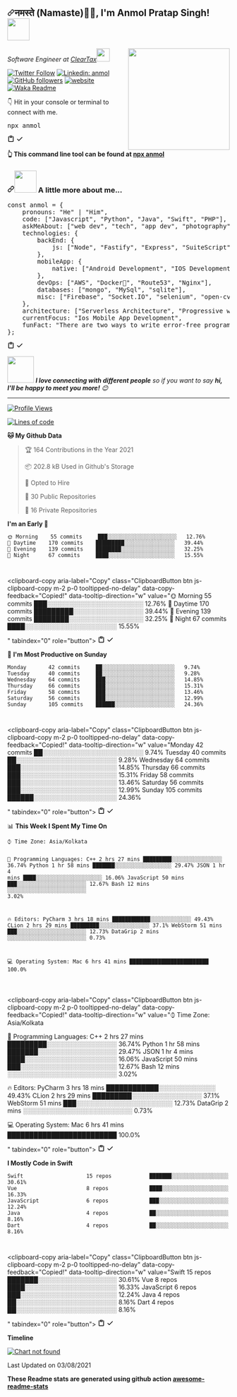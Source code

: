 <article class="markdown-body entry-content container-lg" itemprop="text"><h2><a id="user-content-नमस्ते-namaste-im-anmol-pratap-singh-" class="anchor" aria-hidden="true" href="#नमस्ते-namaste-im-anmol-pratap-singh-"><svg class="octicon octicon-link" viewBox="0 0 16 16" version="1.1" width="16" height="16" aria-hidden="true"><path fill-rule="evenodd" d="M7.775 3.275a.75.75 0 001.06 1.06l1.25-1.25a2 2 0 112.83 2.83l-2.5 2.5a2 2 0 01-2.83 0 .75.75 0 00-1.06 1.06 3.5 3.5 0 004.95 0l2.5-2.5a3.5 3.5 0 00-4.95-4.95l-1.25 1.25zm-4.69 9.64a2 2 0 010-2.83l2.5-2.5a2 2 0 012.83 0 .75.75 0 001.06-1.06 3.5 3.5 0 00-4.95 0l-2.5 2.5a3.5 3.5 0 004.95 4.95l1.25-1.25a.75.75 0 00-1.06-1.06l-1.25 1.25a2 2 0 01-2.83 0z"></path></svg></a>नमस्ते (Namaste)🙏🏻, I'm Anmol Pratap Singh! <a target="_blank" rel="noopener noreferrer" href="https://camo.githubusercontent.com/2c8b3670d933220ae3c023fa1d568682975cce3f10799d0d3ff5ecac394b4ee8/68747470733a2f2f6d656469612e67697068792e636f6d2f6d656469612f31326f75664342304d795a31476f2f67697068792e676966"><img src="https://camo.githubusercontent.com/2c8b3670d933220ae3c023fa1d568682975cce3f10799d0d3ff5ecac394b4ee8/68747470733a2f2f6d656469612e67697068792e636f6d2f6d656469612f31326f75664342304d795a31476f2f67697068792e676966" data-canonical-src="https://media.giphy.com/media/12oufCB0MyZ1Go/giphy.gif" style="max-width:100%;" width="50"></a></h2>
<p><a target="_blank" rel="noopener noreferrer" href="https://camo.githubusercontent.com/62da68eb62b1e5f175f7d1f0191dd89a653d7908feb22d37d4a0ab07365d6791/68747470733a2f2f6d656469612e67697068792e636f6d2f6d656469612f4d3967624264396e6244724f5475314d71782f67697068792e676966"><img src="https://camo.githubusercontent.com/62da68eb62b1e5f175f7d1f0191dd89a653d7908feb22d37d4a0ab07365d6791/68747470733a2f2f6d656469612e67697068792e636f6d2f6d656469612f4d3967624264396e6244724f5475314d71782f67697068792e676966" data-canonical-src="https://media.giphy.com/media/M9gbBd9nbDrOTu1Mqx/giphy.gif" style="max-width:100%;" width="230" align="right"></a></p>
<p><em>Software Engineer at <a href="http://www.cleartax.in" rel="nofollow">ClearTax</a><a target="_blank" rel="noopener noreferrer" href="https://camo.githubusercontent.com/63371d36886ee658f5a97401f393e1ab1684b2fd3de674b8f5efc7d410b2a3d0/68747470733a2f2f6d656469612e67697068792e636f6d2f6d656469612f57556c706c634d704f43456d5447427442572f67697068792e676966"><img src="https://camo.githubusercontent.com/63371d36886ee658f5a97401f393e1ab1684b2fd3de674b8f5efc7d410b2a3d0/68747470733a2f2f6d656469612e67697068792e636f6d2f6d656469612f57556c706c634d704f43456d5447427442572f67697068792e676966" data-canonical-src="https://media.giphy.com/media/WUlplcMpOCEmTGBtBW/giphy.gif" style="max-width:100%;" width="30"></a> 
</em></p>
<p><a href="https://twitter.com/intent/follow?screen_name=misteranmol" rel="nofollow"><img src="https://camo.githubusercontent.com/de3e07b506984dee7e67c44081c9347362f8ca2c48f5ad50aa37795d7f451fcb/68747470733a2f2f696d672e736869656c64732e696f2f747769747465722f666f6c6c6f772f6d6973746572616e6d6f6c3f6c6162656c3d466f6c6c6f77" alt="Twitter Follow" data-canonical-src="https://img.shields.io/twitter/follow/misteranmol?label=Follow" style="max-width:100%;"></a>
<a href="https://www.linkedin.com/in/anmol-p-singh/" rel="nofollow"><img src="https://camo.githubusercontent.com/6655c2ca9723d694c245ae74089cc525d1a23762eb199b9d1a51c49ddddd9833/68747470733a2f2f696d672e736869656c64732e696f2f62616467652f2d616e6d6f6c2d626c75653f7374796c653d666c61742d737175617265266c6f676f3d4c696e6b6564696e266c6f676f436f6c6f723d7768697465266c696e6b3d68747470733a2f2f7777772e6c696e6b6564696e2e636f6d2f696e2f616e6d6f6c2d702d73696e67682f" alt="Linkedin: anmol" data-canonical-src="https://img.shields.io/badge/-anmol-blue?style=flat-square&amp;logo=Linkedin&amp;logoColor=white&amp;link=https://www.linkedin.com/in/anmol-p-singh/" style="max-width:100%;"></a>
<a target="_blank" rel="noopener noreferrer" href="https://camo.githubusercontent.com/1732b97c32ff24126b45f22bdac263a38d811dbaa3e75c29ae56fe52fc2b9359/68747470733a2f2f696d672e736869656c64732e696f2f6769746875622f666f6c6c6f776572732f616e6d6f6c3039383f6c6162656c3d466f6c6c6f77267374796c653d736f6369616c"><img src="https://camo.githubusercontent.com/1732b97c32ff24126b45f22bdac263a38d811dbaa3e75c29ae56fe52fc2b9359/68747470733a2f2f696d672e736869656c64732e696f2f6769746875622f666f6c6c6f776572732f616e6d6f6c3039383f6c6162656c3d466f6c6c6f77267374796c653d736f6369616c" alt="GitHub followers" data-canonical-src="https://img.shields.io/github/followers/anmol098?label=Follow&amp;style=social" style="max-width:100%;"></a>
<a href="https://anmolsingh.me/" rel="nofollow"><img src="https://camo.githubusercontent.com/be009942f6aafd7de23c151fd3ca09a01a3b3d9dab2ba114fd4f6388a6fba33c/68747470733a2f2f696d672e736869656c64732e696f2f62616467652f576562736974652d3436613266312e7376673f267374796c653d666c61742d737175617265266c6f676f3d476f6f676c652d4368726f6d65266c6f676f436f6c6f723d7768697465266c696e6b3d68747470733a2f2f616e6d6f6c73696e67682e6d652f" alt="website" data-canonical-src="https://img.shields.io/badge/Website-46a2f1.svg?&amp;style=flat-square&amp;logo=Google-Chrome&amp;logoColor=white&amp;link=https://anmolsingh.me/" style="max-width:100%;"></a>
<a target="_blank" rel="noopener noreferrer" href="https://camo.githubusercontent.com/aa954ae92292a0d4d4dd3ebee8c4f7c4bc78246b6cc7b94b812267e791c60bb5/68747470733a2f2f76697369746f722d62616467652e676c697463682e6d652f62616467653f706167655f69643d616e6d6f6c3039382e616e6d6f6c303938"><img src="https://camo.githubusercontent.com/aa954ae92292a0d4d4dd3ebee8c4f7c4bc78246b6cc7b94b812267e791c60bb5/68747470733a2f2f76697369746f722d62616467652e676c697463682e6d652f62616467653f706167655f69643d616e6d6f6c3039382e616e6d6f6c303938" alt="" data-canonical-src="https://visitor-badge.glitch.me/badge?page_id=anmol098.anmol098" style="max-width:100%;"></a>
<a target="_blank" rel="noopener noreferrer" href="https://github.com/anmol098/anmol098/workflows/Waka%20Readme/badge.svg"><img src="https://github.com/anmol098/anmol098/workflows/Waka%20Readme/badge.svg" alt="Waka Readme" style="max-width:100%;"></a></p>
<p><g-emoji class="g-emoji" alias="point_down" fallback-src="https://github.githubassets.com/images/icons/emoji/unicode/1f447.png">👇</g-emoji> Hit in your console or terminal to connect with me.</p>
<div class="highlight highlight-source-shell position-relative"><pre>npx anmol</pre><div class="zeroclipboard-container position-absolute right-0 top-0">
    <clipboard-copy aria-label="Copy" class="ClipboardButton btn js-clipboard-copy m-2 p-0 tooltipped-no-delay" data-copy-feedback="Copied!" data-tooltip-direction="w" value="npx anmol
" tabindex="0" role="button">
      <svg aria-hidden="true" viewBox="0 0 16 16" version="1.1" data-view-component="true" height="16" width="16" class="octicon octicon-clippy js-clipboard-clippy-icon m-2">
    <path fill-rule="evenodd" d="M5.75 1a.75.75 0 00-.75.75v3c0 .414.336.75.75.75h4.5a.75.75 0 00.75-.75v-3a.75.75 0 00-.75-.75h-4.5zm.75 3V2.5h3V4h-3zm-2.874-.467a.75.75 0 00-.752-1.298A1.75 1.75 0 002 3.75v9.5c0 .966.784 1.75 1.75 1.75h8.5A1.75 1.75 0 0014 13.25v-9.5a1.75 1.75 0 00-.874-1.515.75.75 0 10-.752 1.298.25.25 0 01.126.217v9.5a.25.25 0 01-.25.25h-8.5a.25.25 0 01-.25-.25v-9.5a.25.25 0 01.126-.217z"></path>
</svg>
      <svg aria-hidden="true" viewBox="0 0 16 16" version="1.1" data-view-component="true" height="16" width="16" class="octicon octicon-check js-clipboard-check-icon color-text-success d-none m-2">
    <path fill-rule="evenodd" d="M13.78 4.22a.75.75 0 010 1.06l-7.25 7.25a.75.75 0 01-1.06 0L2.22 9.28a.75.75 0 011.06-1.06L6 10.94l6.72-6.72a.75.75 0 011.06 0z"></path>
</svg>
    </clipboard-copy>
  </div></div>
<p><strong><g-emoji class="g-emoji" alias="point_up_2" fallback-src="https://github.githubassets.com/images/icons/emoji/unicode/1f446.png">👆</g-emoji> This command line tool can be found at <a href="https://github.com/anmol098/npx_card">npx anmol</a></strong></p>
<h3><a id="user-content--a-little-more-about-me" class="anchor" aria-hidden="true" href="#-a-little-more-about-me"><svg class="octicon octicon-link" viewBox="0 0 16 16" version="1.1" width="16" height="16" aria-hidden="true"><path fill-rule="evenodd" d="M7.775 3.275a.75.75 0 001.06 1.06l1.25-1.25a2 2 0 112.83 2.83l-2.5 2.5a2 2 0 01-2.83 0 .75.75 0 00-1.06 1.06 3.5 3.5 0 004.95 0l2.5-2.5a3.5 3.5 0 00-4.95-4.95l-1.25 1.25zm-4.69 9.64a2 2 0 010-2.83l2.5-2.5a2 2 0 012.83 0 .75.75 0 001.06-1.06 3.5 3.5 0 00-4.95 0l-2.5 2.5a3.5 3.5 0 004.95 4.95l1.25-1.25a.75.75 0 00-1.06-1.06l-1.25 1.25a2 2 0 01-2.83 0z"></path></svg></a><a target="_blank" rel="noopener noreferrer" href="https://camo.githubusercontent.com/be37cdc8f930300096c506ad4574eaae977c48fbb2705cfcb92f4eeab8282c7a/68747470733a2f2f6d656469612e67697068792e636f6d2f6d656469612f56674344417a634b767352364f4d307557672f67697068792e676966"><img src="https://camo.githubusercontent.com/be37cdc8f930300096c506ad4574eaae977c48fbb2705cfcb92f4eeab8282c7a/68747470733a2f2f6d656469612e67697068792e636f6d2f6d656469612f56674344417a634b767352364f4d307557672f67697068792e676966" data-canonical-src="https://media.giphy.com/media/VgCDAzcKvsR6OM0uWg/giphy.gif" style="max-width:100%;" width="50"></a> A little more about me...</h3>
<div class="highlight highlight-source-js position-relative"><pre><span class="pl-k">const</span> <span class="pl-s1">anmol</span> <span class="pl-c1">=</span> <span class="pl-kos">{</span>
    <span class="pl-c1">pronouns</span>: <span class="pl-s">"He"</span> <span class="pl-c1">|</span> <span class="pl-s">"Him"</span><span class="pl-kos">,</span>
    <span class="pl-c1">code</span>: <span class="pl-kos">[</span><span class="pl-s">"Javascript"</span><span class="pl-kos">,</span> <span class="pl-s">"Python"</span><span class="pl-kos">,</span> <span class="pl-s">"Java"</span><span class="pl-kos">,</span> <span class="pl-s">"Swift"</span><span class="pl-kos">,</span> <span class="pl-s">"PHP"</span><span class="pl-kos">]</span><span class="pl-kos">,</span>
    <span class="pl-c1">askMeAbout</span>: <span class="pl-kos">[</span><span class="pl-s">"web dev"</span><span class="pl-kos">,</span> <span class="pl-s">"tech"</span><span class="pl-kos">,</span> <span class="pl-s">"app dev"</span><span class="pl-kos">,</span> <span class="pl-s">"photography"</span><span class="pl-kos">]</span><span class="pl-kos">,</span>
    <span class="pl-c1">technologies</span>: <span class="pl-kos">{</span>
        <span class="pl-c1">backEnd</span>: <span class="pl-kos">{</span>
            <span class="pl-c1">js</span>: <span class="pl-kos">[</span><span class="pl-s">"Node"</span><span class="pl-kos">,</span> <span class="pl-s">"Fastify"</span><span class="pl-kos">,</span> <span class="pl-s">"Express"</span><span class="pl-kos">,</span> <span class="pl-s">"SuiteScript"</span><span class="pl-kos">]</span><span class="pl-kos">,</span>
        <span class="pl-kos">}</span><span class="pl-kos">,</span>
        <span class="pl-c1">mobileApp</span>: <span class="pl-kos">{</span>
            <span class="pl-c1">native</span>: <span class="pl-kos">[</span><span class="pl-s">"Android Development"</span><span class="pl-kos">,</span> <span class="pl-s">"IOS Development"</span><span class="pl-kos">]</span>
        <span class="pl-kos">}</span><span class="pl-kos">,</span>
        <span class="pl-c1">devOps</span>: <span class="pl-kos">[</span><span class="pl-s">"AWS"</span><span class="pl-kos">,</span> <span class="pl-s">"Docker🐳"</span><span class="pl-kos">,</span> <span class="pl-s">"Route53"</span><span class="pl-kos">,</span> <span class="pl-s">"Nginx"</span><span class="pl-kos">]</span><span class="pl-kos">,</span>
        <span class="pl-c1">databases</span>: <span class="pl-kos">[</span><span class="pl-s">"mongo"</span><span class="pl-kos">,</span> <span class="pl-s">"MySql"</span><span class="pl-kos">,</span> <span class="pl-s">"sqlite"</span><span class="pl-kos">]</span><span class="pl-kos">,</span>
        <span class="pl-c1">misc</span>: <span class="pl-kos">[</span><span class="pl-s">"Firebase"</span><span class="pl-kos">,</span> <span class="pl-s">"Socket.IO"</span><span class="pl-kos">,</span> <span class="pl-s">"selenium"</span><span class="pl-kos">,</span> <span class="pl-s">"open-cv"</span><span class="pl-kos">,</span> <span class="pl-s">"php"</span><span class="pl-kos">,</span> <span class="pl-s">"SuiteApp"</span><span class="pl-kos">]</span>
    <span class="pl-kos">}</span><span class="pl-kos">,</span>
    <span class="pl-c1">architecture</span>: <span class="pl-kos">[</span><span class="pl-s">"Serverless Architecture"</span><span class="pl-kos">,</span> <span class="pl-s">"Progressive web applications"</span><span class="pl-kos">,</span> <span class="pl-s">"Single page applications"</span><span class="pl-kos">]</span><span class="pl-kos">,</span>
    <span class="pl-c1">currentFocus</span>: <span class="pl-s">"Ios Mobile App Development"</span><span class="pl-kos">,</span>
    <span class="pl-c1">funFact</span>: <span class="pl-s">"There are two ways to write error-free programs; only the third one works"</span>
<span class="pl-kos">}</span><span class="pl-kos">;</span></pre><div class="zeroclipboard-container position-absolute right-0 top-0">
    <clipboard-copy aria-label="Copy" class="ClipboardButton btn js-clipboard-copy m-2 p-0 tooltipped-no-delay" data-copy-feedback="Copied!" data-tooltip-direction="w" value="const anmol = {
    pronouns: &quot;He&quot; | &quot;Him&quot;,
    code: [&quot;Javascript&quot;, &quot;Python&quot;, &quot;Java&quot;, &quot;Swift&quot;, &quot;PHP&quot;],
    askMeAbout: [&quot;web dev&quot;, &quot;tech&quot;, &quot;app dev&quot;, &quot;photography&quot;],
    technologies: {
        backEnd: {
            js: [&quot;Node&quot;, &quot;Fastify&quot;, &quot;Express&quot;, &quot;SuiteScript&quot;],
        },
        mobileApp: {
            native: [&quot;Android Development&quot;, &quot;IOS Development&quot;]
        },
        devOps: [&quot;AWS&quot;, &quot;Docker🐳&quot;, &quot;Route53&quot;, &quot;Nginx&quot;],
        databases: [&quot;mongo&quot;, &quot;MySql&quot;, &quot;sqlite&quot;],
        misc: [&quot;Firebase&quot;, &quot;Socket.IO&quot;, &quot;selenium&quot;, &quot;open-cv&quot;, &quot;php&quot;, &quot;SuiteApp&quot;]
    },
    architecture: [&quot;Serverless Architecture&quot;, &quot;Progressive web applications&quot;, &quot;Single page applications&quot;],
    currentFocus: &quot;Ios Mobile App Development&quot;,
    funFact: &quot;There are two ways to write error-free programs; only the third one works&quot;
};
" tabindex="0" role="button">
      <svg aria-hidden="true" viewBox="0 0 16 16" version="1.1" data-view-component="true" height="16" width="16" class="octicon octicon-clippy js-clipboard-clippy-icon m-2">
    <path fill-rule="evenodd" d="M5.75 1a.75.75 0 00-.75.75v3c0 .414.336.75.75.75h4.5a.75.75 0 00.75-.75v-3a.75.75 0 00-.75-.75h-4.5zm.75 3V2.5h3V4h-3zm-2.874-.467a.75.75 0 00-.752-1.298A1.75 1.75 0 002 3.75v9.5c0 .966.784 1.75 1.75 1.75h8.5A1.75 1.75 0 0014 13.25v-9.5a1.75 1.75 0 00-.874-1.515.75.75 0 10-.752 1.298.25.25 0 01.126.217v9.5a.25.25 0 01-.25.25h-8.5a.25.25 0 01-.25-.25v-9.5a.25.25 0 01.126-.217z"></path>
</svg>
      <svg aria-hidden="true" viewBox="0 0 16 16" version="1.1" data-view-component="true" height="16" width="16" class="octicon octicon-check js-clipboard-check-icon color-text-success d-none m-2">
    <path fill-rule="evenodd" d="M13.78 4.22a.75.75 0 010 1.06l-7.25 7.25a.75.75 0 01-1.06 0L2.22 9.28a.75.75 0 011.06-1.06L6 10.94l6.72-6.72a.75.75 0 011.06 0z"></path>
</svg>
    </clipboard-copy>
  </div></div>
<p><a target="_blank" rel="noopener noreferrer" href="https://camo.githubusercontent.com/ec0df7b334d15078e980be8f26f35f1bd6f004eaa4a121db42fed361360c1817/68747470733a2f2f6d656469612e67697068792e636f6d2f6d656469612f4c6e516a7057614f4e386e68723231764e572f67697068792e676966"><img src="https://camo.githubusercontent.com/ec0df7b334d15078e980be8f26f35f1bd6f004eaa4a121db42fed361360c1817/68747470733a2f2f6d656469612e67697068792e636f6d2f6d656469612f4c6e516a7057614f4e386e68723231764e572f67697068792e676966" data-canonical-src="https://media.giphy.com/media/LnQjpWaON8nhr21vNW/giphy.gif" style="max-width:100%;" width="60"></a> <em><b>I love connecting with different people</b> so if you want to say <b>hi, I'll be happy to meet you more!</b> <g-emoji class="g-emoji" alias="blush" fallback-src="https://github.githubassets.com/images/icons/emoji/unicode/1f60a.png">😊</g-emoji></em></p>
<hr>

<p><a target="_blank" rel="noopener noreferrer" href="https://camo.githubusercontent.com/f2f2a276dff9469acf271f906ebe80e71d46c15cb60bfbccedb2f1586f237f7b/687474703a2f2f696d672e736869656c64732e696f2f62616467652f50726f66696c6525323056696577732d3935332d626c7565"><img src="https://camo.githubusercontent.com/f2f2a276dff9469acf271f906ebe80e71d46c15cb60bfbccedb2f1586f237f7b/687474703a2f2f696d672e736869656c64732e696f2f62616467652f50726f66696c6525323056696577732d3935332d626c7565" alt="Profile Views" data-canonical-src="http://img.shields.io/badge/Profile%20Views-953-blue" style="max-width:100%;"></a></p>
<p><a target="_blank" rel="noopener noreferrer" href="https://camo.githubusercontent.com/427a43dd86b23422b2cf5f6d39ab63c0242415b1151a3b21bfebad8dafafab38/68747470733a2f2f696d672e736869656c64732e696f2f62616467652f46726f6d25323048656c6c6f253230576f726c642532304925323776652532305772697474656e2d3837343539392532306c696e65732532306f66253230636f64652d626c7565"><img src="https://camo.githubusercontent.com/427a43dd86b23422b2cf5f6d39ab63c0242415b1151a3b21bfebad8dafafab38/68747470733a2f2f696d672e736869656c64732e696f2f62616467652f46726f6d25323048656c6c6f253230576f726c642532304925323776652532305772697474656e2d3837343539392532306c696e65732532306f66253230636f64652d626c7565" alt="Lines of code" data-canonical-src="https://img.shields.io/badge/From%20Hello%20World%20I%27ve%20Written-874599%20lines%20of%20code-blue" style="max-width:100%;"></a></p>
<p><strong><g-emoji class="g-emoji" alias="cat" fallback-src="https://github.githubassets.com/images/icons/emoji/unicode/1f431.png">🐱</g-emoji> My Github Data</strong></p>
<blockquote>
<p><g-emoji class="g-emoji" alias="trophy" fallback-src="https://github.githubassets.com/images/icons/emoji/unicode/1f3c6.png">🏆</g-emoji> 164 Contributions in the Year 2021</p>
<p><g-emoji class="g-emoji" alias="package" fallback-src="https://github.githubassets.com/images/icons/emoji/unicode/1f4e6.png">📦</g-emoji> 202.8 kB Used in Github's Storage</p>
<p><g-emoji class="g-emoji" alias="briefcase" fallback-src="https://github.githubassets.com/images/icons/emoji/unicode/1f4bc.png">💼</g-emoji> Opted to Hire</p>
<p><g-emoji class="g-emoji" alias="scroll" fallback-src="https://github.githubassets.com/images/icons/emoji/unicode/1f4dc.png">📜</g-emoji> 30 Public Repositories</p>
<p><g-emoji class="g-emoji" alias="key" fallback-src="https://github.githubassets.com/images/icons/emoji/unicode/1f511.png">🔑</g-emoji> 16 Private Repositories</p>
</blockquote>
<p><strong>I'm an Early <g-emoji class="g-emoji" alias="baby_chick" fallback-src="https://github.githubassets.com/images/icons/emoji/unicode/1f424.png">🐤</g-emoji></strong></p>
<div class="snippet-clipboard-content position-relative"><pre lang="text"><code>🌞 Morning    55 commits     ███░░░░░░░░░░░░░░░░░░░░░░   12.76% 
🌆 Daytime    170 commits    █████████░░░░░░░░░░░░░░░░   39.44% 
🌃 Evening    139 commits    ████████░░░░░░░░░░░░░░░░░   32.25% 
🌙 Night      67 commits     ████░░░░░░░░░░░░░░░░░░░░░   15.55%

</code></pre><div class="zeroclipboard-container position-absolute right-0 top-0">
    <clipboard-copy aria-label="Copy" class="ClipboardButton btn js-clipboard-copy m-2 p-0 tooltipped-no-delay" data-copy-feedback="Copied!" data-tooltip-direction="w" value="🌞 Morning    55 commits     ███░░░░░░░░░░░░░░░░░░░░░░   12.76% 
🌆 Daytime    170 commits    █████████░░░░░░░░░░░░░░░░   39.44% 
🌃 Evening    139 commits    ████████░░░░░░░░░░░░░░░░░   32.25% 
🌙 Night      67 commits     ████░░░░░░░░░░░░░░░░░░░░░   15.55%

" tabindex="0" role="button">
      <svg aria-hidden="true" viewBox="0 0 16 16" version="1.1" data-view-component="true" height="16" width="16" class="octicon octicon-clippy js-clipboard-clippy-icon m-2">
    <path fill-rule="evenodd" d="M5.75 1a.75.75 0 00-.75.75v3c0 .414.336.75.75.75h4.5a.75.75 0 00.75-.75v-3a.75.75 0 00-.75-.75h-4.5zm.75 3V2.5h3V4h-3zm-2.874-.467a.75.75 0 00-.752-1.298A1.75 1.75 0 002 3.75v9.5c0 .966.784 1.75 1.75 1.75h8.5A1.75 1.75 0 0014 13.25v-9.5a1.75 1.75 0 00-.874-1.515.75.75 0 10-.752 1.298.25.25 0 01.126.217v9.5a.25.25 0 01-.25.25h-8.5a.25.25 0 01-.25-.25v-9.5a.25.25 0 01.126-.217z"></path>
</svg>
      <svg aria-hidden="true" viewBox="0 0 16 16" version="1.1" data-view-component="true" height="16" width="16" class="octicon octicon-check js-clipboard-check-icon color-text-success d-none m-2">
    <path fill-rule="evenodd" d="M13.78 4.22a.75.75 0 010 1.06l-7.25 7.25a.75.75 0 01-1.06 0L2.22 9.28a.75.75 0 011.06-1.06L6 10.94l6.72-6.72a.75.75 0 011.06 0z"></path>
</svg>
    </clipboard-copy>
  </div></div>
<p><g-emoji class="g-emoji" alias="date" fallback-src="https://github.githubassets.com/images/icons/emoji/unicode/1f4c5.png">📅</g-emoji> <strong>I'm Most Productive on Sunday</strong></p>
<div class="snippet-clipboard-content position-relative"><pre lang="text"><code>Monday       42 commits     ██░░░░░░░░░░░░░░░░░░░░░░░   9.74% 
Tuesday      40 commits     ██░░░░░░░░░░░░░░░░░░░░░░░   9.28% 
Wednesday    64 commits     ███░░░░░░░░░░░░░░░░░░░░░░   14.85% 
Thursday     66 commits     ███░░░░░░░░░░░░░░░░░░░░░░   15.31% 
Friday       58 commits     ███░░░░░░░░░░░░░░░░░░░░░░   13.46% 
Saturday     56 commits     ███░░░░░░░░░░░░░░░░░░░░░░   12.99% 
Sunday       105 commits    ██████░░░░░░░░░░░░░░░░░░░   24.36%

</code></pre><div class="zeroclipboard-container position-absolute right-0 top-0">
    <clipboard-copy aria-label="Copy" class="ClipboardButton btn js-clipboard-copy m-2 p-0 tooltipped-no-delay" data-copy-feedback="Copied!" data-tooltip-direction="w" value="Monday       42 commits     ██░░░░░░░░░░░░░░░░░░░░░░░   9.74% 
Tuesday      40 commits     ██░░░░░░░░░░░░░░░░░░░░░░░   9.28% 
Wednesday    64 commits     ███░░░░░░░░░░░░░░░░░░░░░░   14.85% 
Thursday     66 commits     ███░░░░░░░░░░░░░░░░░░░░░░   15.31% 
Friday       58 commits     ███░░░░░░░░░░░░░░░░░░░░░░   13.46% 
Saturday     56 commits     ███░░░░░░░░░░░░░░░░░░░░░░   12.99% 
Sunday       105 commits    ██████░░░░░░░░░░░░░░░░░░░   24.36%

" tabindex="0" role="button">
      <svg aria-hidden="true" viewBox="0 0 16 16" version="1.1" data-view-component="true" height="16" width="16" class="octicon octicon-clippy js-clipboard-clippy-icon m-2">
    <path fill-rule="evenodd" d="M5.75 1a.75.75 0 00-.75.75v3c0 .414.336.75.75.75h4.5a.75.75 0 00.75-.75v-3a.75.75 0 00-.75-.75h-4.5zm.75 3V2.5h3V4h-3zm-2.874-.467a.75.75 0 00-.752-1.298A1.75 1.75 0 002 3.75v9.5c0 .966.784 1.75 1.75 1.75h8.5A1.75 1.75 0 0014 13.25v-9.5a1.75 1.75 0 00-.874-1.515.75.75 0 10-.752 1.298.25.25 0 01.126.217v9.5a.25.25 0 01-.25.25h-8.5a.25.25 0 01-.25-.25v-9.5a.25.25 0 01.126-.217z"></path>
</svg>
      <svg aria-hidden="true" viewBox="0 0 16 16" version="1.1" data-view-component="true" height="16" width="16" class="octicon octicon-check js-clipboard-check-icon color-text-success d-none m-2">
    <path fill-rule="evenodd" d="M13.78 4.22a.75.75 0 010 1.06l-7.25 7.25a.75.75 0 01-1.06 0L2.22 9.28a.75.75 0 011.06-1.06L6 10.94l6.72-6.72a.75.75 0 011.06 0z"></path>
</svg>
    </clipboard-copy>
  </div></div>
<p><g-emoji class="g-emoji" alias="bar_chart" fallback-src="https://github.githubassets.com/images/icons/emoji/unicode/1f4ca.png">📊</g-emoji> <strong>This Week I Spent My Time On</strong></p>
<div class="snippet-clipboard-content position-relative"><pre lang="text"><code>⌚︎ Time Zone: Asia/Kolkata

💬 Programming Languages: 
C++                      2 hrs 27 mins       █████████░░░░░░░░░░░░░░░░   36.74% 
Python                   1 hr 58 mins        ███████░░░░░░░░░░░░░░░░░░   29.47% 
JSON                     1 hr 4 mins         ████░░░░░░░░░░░░░░░░░░░░░   16.06% 
JavaScript               50 mins             ███░░░░░░░░░░░░░░░░░░░░░░   12.67% 
Bash                     12 mins             ░░░░░░░░░░░░░░░░░░░░░░░░░   3.02%

🔥 Editors: 
PyCharm                  3 hrs 18 mins       ████████████░░░░░░░░░░░░░   49.43% 
CLion                    2 hrs 29 mins       █████████░░░░░░░░░░░░░░░░   37.1% 
WebStorm                 51 mins             ███░░░░░░░░░░░░░░░░░░░░░░   12.73% 
DataGrip                 2 mins              ░░░░░░░░░░░░░░░░░░░░░░░░░   0.73%

💻 Operating System: 
Mac                      6 hrs 41 mins       █████████████████████████   100.0%

</code></pre><div class="zeroclipboard-container position-absolute right-0 top-0">
    <clipboard-copy aria-label="Copy" class="ClipboardButton btn js-clipboard-copy m-2 p-0 tooltipped-no-delay" data-copy-feedback="Copied!" data-tooltip-direction="w" value="⌚︎ Time Zone: Asia/Kolkata

💬 Programming Languages: 
C++                      2 hrs 27 mins       █████████░░░░░░░░░░░░░░░░   36.74% 
Python                   1 hr 58 mins        ███████░░░░░░░░░░░░░░░░░░   29.47% 
JSON                     1 hr 4 mins         ████░░░░░░░░░░░░░░░░░░░░░   16.06% 
JavaScript               50 mins             ███░░░░░░░░░░░░░░░░░░░░░░   12.67% 
Bash                     12 mins             ░░░░░░░░░░░░░░░░░░░░░░░░░   3.02%

🔥 Editors: 
PyCharm                  3 hrs 18 mins       ████████████░░░░░░░░░░░░░   49.43% 
CLion                    2 hrs 29 mins       █████████░░░░░░░░░░░░░░░░   37.1% 
WebStorm                 51 mins             ███░░░░░░░░░░░░░░░░░░░░░░   12.73% 
DataGrip                 2 mins              ░░░░░░░░░░░░░░░░░░░░░░░░░   0.73%

💻 Operating System: 
Mac                      6 hrs 41 mins       █████████████████████████   100.0%

" tabindex="0" role="button">
      <svg aria-hidden="true" viewBox="0 0 16 16" version="1.1" data-view-component="true" height="16" width="16" class="octicon octicon-clippy js-clipboard-clippy-icon m-2">
    <path fill-rule="evenodd" d="M5.75 1a.75.75 0 00-.75.75v3c0 .414.336.75.75.75h4.5a.75.75 0 00.75-.75v-3a.75.75 0 00-.75-.75h-4.5zm.75 3V2.5h3V4h-3zm-2.874-.467a.75.75 0 00-.752-1.298A1.75 1.75 0 002 3.75v9.5c0 .966.784 1.75 1.75 1.75h8.5A1.75 1.75 0 0014 13.25v-9.5a1.75 1.75 0 00-.874-1.515.75.75 0 10-.752 1.298.25.25 0 01.126.217v9.5a.25.25 0 01-.25.25h-8.5a.25.25 0 01-.25-.25v-9.5a.25.25 0 01.126-.217z"></path>
</svg>
      <svg aria-hidden="true" viewBox="0 0 16 16" version="1.1" data-view-component="true" height="16" width="16" class="octicon octicon-check js-clipboard-check-icon color-text-success d-none m-2">
    <path fill-rule="evenodd" d="M13.78 4.22a.75.75 0 010 1.06l-7.25 7.25a.75.75 0 01-1.06 0L2.22 9.28a.75.75 0 011.06-1.06L6 10.94l6.72-6.72a.75.75 0 011.06 0z"></path>
</svg>
    </clipboard-copy>
  </div></div>
<p><strong>I Mostly Code in Swift</strong></p>
<div class="snippet-clipboard-content position-relative"><pre lang="text"><code>Swift                    15 repos            ███████░░░░░░░░░░░░░░░░░░   30.61% 
Vue                      8 repos             ████░░░░░░░░░░░░░░░░░░░░░   16.33% 
JavaScript               6 repos             ███░░░░░░░░░░░░░░░░░░░░░░   12.24% 
Java                     4 repos             ██░░░░░░░░░░░░░░░░░░░░░░░   8.16% 
Dart                     4 repos             ██░░░░░░░░░░░░░░░░░░░░░░░   8.16%

</code></pre><div class="zeroclipboard-container position-absolute right-0 top-0">
    <clipboard-copy aria-label="Copy" class="ClipboardButton btn js-clipboard-copy m-2 p-0 tooltipped-no-delay" data-copy-feedback="Copied!" data-tooltip-direction="w" value="Swift                    15 repos            ███████░░░░░░░░░░░░░░░░░░   30.61% 
Vue                      8 repos             ████░░░░░░░░░░░░░░░░░░░░░   16.33% 
JavaScript               6 repos             ███░░░░░░░░░░░░░░░░░░░░░░   12.24% 
Java                     4 repos             ██░░░░░░░░░░░░░░░░░░░░░░░   8.16% 
Dart                     4 repos             ██░░░░░░░░░░░░░░░░░░░░░░░   8.16%

" tabindex="0" role="button">
      <svg aria-hidden="true" viewBox="0 0 16 16" version="1.1" data-view-component="true" height="16" width="16" class="octicon octicon-clippy js-clipboard-clippy-icon m-2">
    <path fill-rule="evenodd" d="M5.75 1a.75.75 0 00-.75.75v3c0 .414.336.75.75.75h4.5a.75.75 0 00.75-.75v-3a.75.75 0 00-.75-.75h-4.5zm.75 3V2.5h3V4h-3zm-2.874-.467a.75.75 0 00-.752-1.298A1.75 1.75 0 002 3.75v9.5c0 .966.784 1.75 1.75 1.75h8.5A1.75 1.75 0 0014 13.25v-9.5a1.75 1.75 0 00-.874-1.515.75.75 0 10-.752 1.298.25.25 0 01.126.217v9.5a.25.25 0 01-.25.25h-8.5a.25.25 0 01-.25-.25v-9.5a.25.25 0 01.126-.217z"></path>
</svg>
      <svg aria-hidden="true" viewBox="0 0 16 16" version="1.1" data-view-component="true" height="16" width="16" class="octicon octicon-check js-clipboard-check-icon color-text-success d-none m-2">
    <path fill-rule="evenodd" d="M13.78 4.22a.75.75 0 010 1.06l-7.25 7.25a.75.75 0 01-1.06 0L2.22 9.28a.75.75 0 011.06-1.06L6 10.94l6.72-6.72a.75.75 0 011.06 0z"></path>
</svg>
    </clipboard-copy>
  </div></div>
<p><strong>Timeline</strong></p>
<p><a target="_blank" rel="noopener noreferrer" href="https://raw.githubusercontent.com/anmol098/anmol098/master/charts/bar_graph.png"><img src="https://raw.githubusercontent.com/anmol098/anmol098/master/charts/bar_graph.png" alt="Chart not found" style="max-width:100%;"></a></p>
<p>Last Updated on 03/08/2021</p>

<p><strong>These Readme stats are generated using github action <a href="https://github.com/anmol098/waka-readme-stats">awesome-readme-stats</a></strong></p>
</article>
